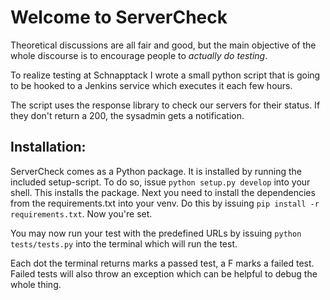 Welcome to ServerCheck
======================

Theoretical discussions are all fair and good, but the main objective of the
whole discourse is to encourage people to *actually do testing*.

To realize testing at Schnapptack I wrote a small python script that is going to
be hooked to a Jenkins service which executes it each few hours.

The script uses the response library to check our servers for their status.
If they don't return a 200, the sysadmin gets a notification.

Installation:
-------------

ServerCheck comes as a Python package. It is installed by running the included
setup-script. To do so, issue
``python setup.py develop``
into your shell. This installs the package. Next you need to install the
dependencies from the requirements.txt into your venv. Do this by issuing
``pip install -r requirements.txt``.
Now you're set.

You may now run your test with the predefined URLs by issuing
``python tests/tests.py``
into the terminal which will run the test.

Each dot the terminal returns marks a passed test, a F marks a failed test.
Failed tests will also throw an exception which can be helpful to debug the
whole thing.

